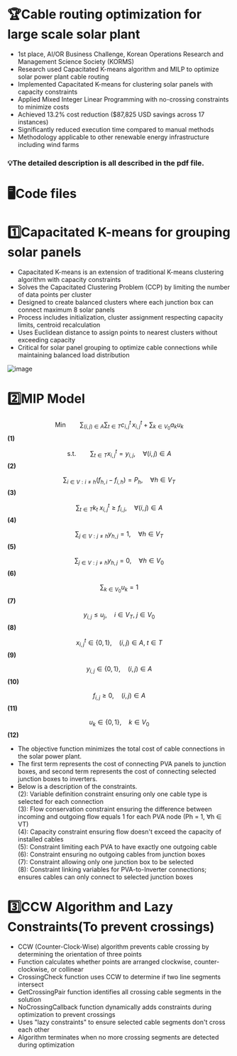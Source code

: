 # 🏆Cable routing optimization for large scale solar plant
- 1st place, AI/OR Business Challenge, Korean Operations Research and Management Science Society (KORMS)
- Research used Capacitated K-means algorithm and MILP to optimize solar power plant cable routing
- Implemented Capacitated K-means for clustering solar panels with capacity constraints
- Applied Mixed Integer Linear Programming with no-crossing constraints to minimize costs
- Achieved 13.2% cost reduction ($87,825 USD savings across 17 instances)
- Significantly reduced execution time compared to manual methods
- Methodology applicable to other renewable energy infrastructure including wind farms

### 💡The detailed description is all described in the pdf file.

# 🖥️Code files


# 1️⃣Capacitated K-means for grouping solar panels
- Capacitated K-means is an extension of traditional K-means clustering algorithm with capacity constraints
- Solves the Capacitated Clustering Problem (CCP) by limiting the number of data points per cluster
- Designed to create balanced clusters where each junction box can connect maximum 8 solar panels
- Process includes initialization, cluster assignment respecting capacity limits, centroid recalculation
- Uses Euclidean distance to assign points to nearest clusters without exceeding capacity
- Critical for solar panel grouping to optimize cable connections while maintaining balanced load distribution

![image](https://github.com/user-attachments/assets/85c100d5-08e7-4dc0-bd4b-fedc0abaf421)

# 2️⃣MIP Model
$$\text{Min} \qquad \sum_{(i, j) \in A} \sum_{t \in T} c_{i,\, j}^{t} \, x_{i,\, j}^t + \sum_{k \in V_{0}} a_{k} u_{k}$$ **(1)**

$$\text{s.t.} \qquad \sum_{t \in T} x_{i,\, j}^{t} = y_{i,\, j}, \quad \forall (i, j) \in A $$ **(2)**

$$\sum_{i \in V : i \ne h} \left( f_{h,\, i} - f_{i,\, h} \right) = P_{h}, \quad \forall h \in V_{T}  $$ **(3)**

$$\sum_{t \in T} k_t \ x_{i,\, j}^{t} \ge f_{i,\, j}, \quad \forall (i, j) \in A $$ **(4)**

$$\sum_{j \in V : j \ne h} y_{h,\, j} = 1, \quad \forall h \in V_{T} $$ **(5)**

$$\sum_{j \in V : j \ne h} y_{h,\, j} = 0, \quad \forall h \in V_{0}$$ **(6)**

$$\sum_{k \in V_{0}} u_{k} = 1$$ **(7)**

$$y_{i, j} \le u_j, \quad i \in V_T, \; j \in V_{0} $$ **(8)**


$$x_{i, j}^t \in \{0, 1 \}, \quad (i, j) \in A, \; t \in T$$ **(9)**

$$y_{i,\, j} \in \{0, 1 \}, \quad (i, j) \in A $$ **(10)**

$$f_{i,\, j} \ge 0, \quad (i, j) \in A  $$ **(11)**

$$u_{k} \in \{0, 1 \}, \quad k \in V_{0}  $$ **(12)**

- The objective function minimizes the total cost of cable connections in the solar power plant.
- The first term represents the cost of connecting PVA panels to junction boxes, and second term represents the cost of connecting selected junction boxes to inverters.
- Below is a description of the constraints.  
(2): Variable definition constraint ensuring only one cable type is selected for each connection  
(3): Flow conservation constraint ensuring the difference between incoming and outgoing flow equals 1 for each PVA node (Ph = 1, ∀h ∈ VT)  
(4): Capacity constraint ensuring flow doesn't exceed the capacity of installed cables  
(5): Constraint limiting each PVA to have exactly one outgoing cable  
(6): Constraint ensuring no outgoing cables from junction boxes  
(7): Constraint allowing only one junction box to be selected  
(8): Constraint linking variables for PVA-to-Inverter connections; ensures cables can only connect to selected junction boxes  


# 3️⃣CCW Algorithm and Lazy Constraints(To prevent crossings)
- CCW (Counter-Clock-Wise) algorithm prevents cable crossing by determining the orientation of three points
- Function calculates whether points are arranged clockwise, counter-clockwise, or collinear
- CrossingCheck function uses CCW to determine if two line segments intersect
- GetCrossingPair function identifies all crossing cable segments in the solution
- NoCrossingCallback function dynamically adds constraints during optimization to prevent crossings
- Uses "lazy constraints" to ensure selected cable segments don't cross each other
- Algorithm terminates when no more crossing segments are detected during optimization

